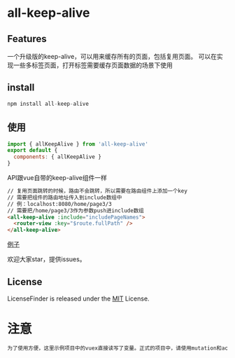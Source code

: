 # all-keep-alive

## Features

一个升级版的keep-alive，可以用来缓存所有的页面，包括复用页面。
可以在实现一些多标签页面，打开标签需要缓存页面数据的场景下使用

## install

```js
npm install all-keep-alive
```

## 使用

```js
import { allKeepAlive } from 'all-keep-alive'
export default {
  components: { allKeepAlive }
}
```

API跟vue自带的keep-alive组件一样

```html
// 复用页面跳转的时候，路由不会跳转，所以需要在路由组件上添加一个key
// 需要把组件的路由地址传入到include数组中
// 例：localhost:8080/home/page3/3
// 需要把/home/page3/3作为参数push进include数组
<all-keep-alive :include="includePageNames">
  <router-view :key="$route.fullPath" />
</all-keep-alive>
```

[例子](http://zouxiaowo.cn/demo/allKeepAlive)


欢迎大家star，提供issues。

## License

LicenseFinder is released under the [MIT](http://www.opensource.org/licenses/mit-license) License.

# 注意

```bash
为了使用方便，这里示例项目中的vuex直接读写了变量。正式的项目中，请使用mutation和action来控制vuex的值
```